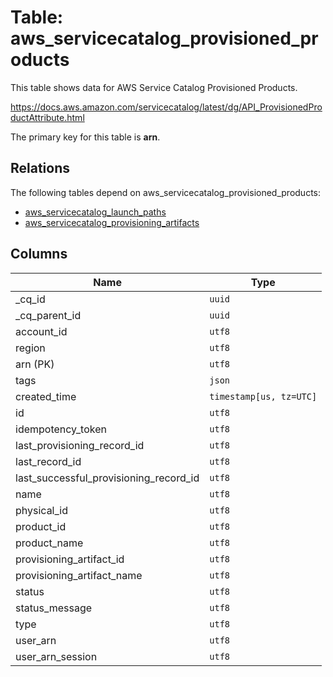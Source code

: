 # Table: aws_servicecatalog_provisioned_products

This table shows data for AWS Service Catalog Provisioned Products.

https://docs.aws.amazon.com/servicecatalog/latest/dg/API_ProvisionedProductAttribute.html

The primary key for this table is **arn**.

## Relations

The following tables depend on aws_servicecatalog_provisioned_products:
  - [aws_servicecatalog_launch_paths](aws_servicecatalog_launch_paths)
  - [aws_servicecatalog_provisioning_artifacts](aws_servicecatalog_provisioning_artifacts)

## Columns

| Name          | Type          |
| ------------- | ------------- |
|_cq_id|`uuid`|
|_cq_parent_id|`uuid`|
|account_id|`utf8`|
|region|`utf8`|
|arn (PK)|`utf8`|
|tags|`json`|
|created_time|`timestamp[us, tz=UTC]`|
|id|`utf8`|
|idempotency_token|`utf8`|
|last_provisioning_record_id|`utf8`|
|last_record_id|`utf8`|
|last_successful_provisioning_record_id|`utf8`|
|name|`utf8`|
|physical_id|`utf8`|
|product_id|`utf8`|
|product_name|`utf8`|
|provisioning_artifact_id|`utf8`|
|provisioning_artifact_name|`utf8`|
|status|`utf8`|
|status_message|`utf8`|
|type|`utf8`|
|user_arn|`utf8`|
|user_arn_session|`utf8`|